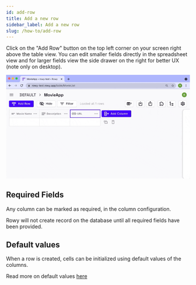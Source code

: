 ```yaml
---
id: add-row
title: Add a new row
sidebar_label: Add a new row
slug: /how-to/add-row
---
```


Click on the "Add Row" button on the top left corner on your screen right above
the table view. You can edit smaller fields directly in the spreadsheet view and
for larger fields view the side drawer on the right for better UX (note only on
desktop).

![add-crow](./assets/add-row.gif)




## Required Fields

Any column can be marked as required, in the column configuration.

Rowy will not create record on the database until all required fields have been provided.
## Default values 

When a row is created, cells can be initialized using default values of the columns.

Read more on default values [here](./default-values)
